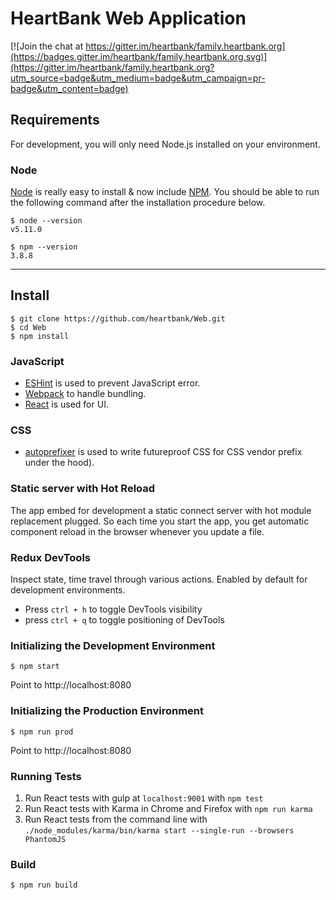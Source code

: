 # HeartBank Web Application

[![Join the chat at https://gitter.im/heartbank/family.heartbank.org](https://badges.gitter.im/heartbank/family.heartbank.org.svg)](https://gitter.im/heartbank/family.heartbank.org?utm_source=badge&utm_medium=badge&utm_campaign=pr-badge&utm_content=badge)

## Requirements

For development, you will only need Node.js installed on your environment.

### Node

[Node](http://nodejs.org/) is really easy to install & now include [NPM](https://npmjs.org/).
You should be able to run the following command after the installation procedure
below.

    $ node --version
    v5.11.0

    $ npm --version
    3.8.8

---

## Install

    $ git clone https://github.com/heartbank/Web.git
    $ cd Web
    $ npm install

### JavaScript

- [ESHint](http://eslint.org) is used to prevent JavaScript error.
- [Webpack](https://webpack.github.io) to handle bundling.
- [React](http://facebook.github.io/react) is used for UI.

### CSS

- [autoprefixer](https://github.com/postcss/autoprefixer) is used to write futureproof CSS for CSS vendor prefix under the hood).

### Static server with Hot Reload

The app embed for development a static connect server with hot module replacement plugged.
So each time you start the app, you get automatic component reload in the browser whenever you update a file.

### Redux DevTools
Inspect state, time travel through various actions. Enabled by default for development environments.
- Press `ctrl + h` to toggle DevTools visibility
- press `ctrl + q` to toggle positioning of DevTools

### Initializing the Development Environment
    $ npm start
Point to http://localhost:8080

### Initializing the Production Environment
    $ npm run prod
Point to http://localhost:8080

### Running Tests
1. Run React tests with gulp at `localhost:9001` with `npm test`
1. Run React tests with Karma in Chrome and Firefox with `npm run karma`
1. Run React tests from the command line with `./node_modules/karma/bin/karma start --single-run --browsers PhantomJS`

### Build
    $ npm run build
